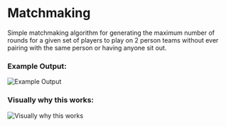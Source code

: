 # Matchmaking
Simple matchmaking algorithm for generating the maximum number of rounds for a given set of players to play on 2 person teams without ever pairing with the same person or having anyone sit out.


### Example Output:
![Example Output](https://i.imgur.com/9dXyu1j.png)


### Visually why this works:
![Visually why this works](https://i.imgur.com/U4J20UR.png)
